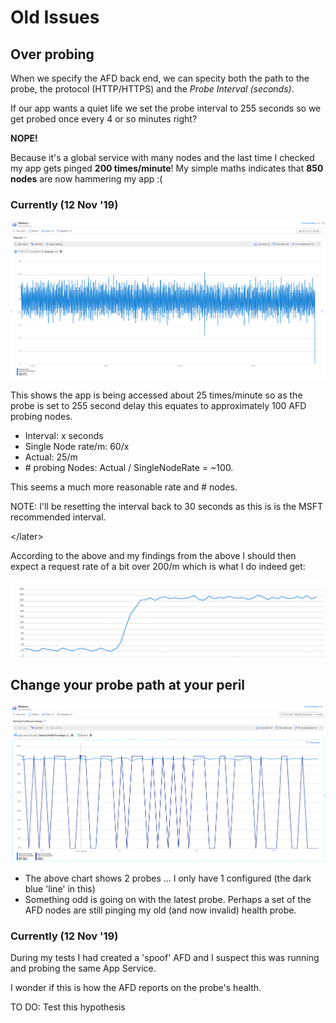 # Old Issues

## Over probing

When we specify the AFD back end, we can specity both the path to the probe, the protocol (HTTP/HTTPS) and the *Probe Interval (seconds)*.

If our app wants a quiet life we set the probe interval to 255 seconds so we get probed once every 4 or so minutes right?

**NOPE!**

Because it's a global service with many nodes and the last time I checked my app gets pinged **200 times/minute**!  My simple maths indicates that **850 nodes** are now hammering my app :(

### Currently (12 Nov '19)

![Bouncing Health Probe](Happy%20Probing.PNG?raw=true "Happy Health Probe")

This shows the app is being accessed about 25 times/minute so as the probe is set to 255 second delay this equates to approximately 100 AFD probing nodes.

* Interval: x seconds
* Single Node rate/m: 60/x
* Actual: 25/m
* \# probing Nodes: Actual / SingleNodeRate = ~100.

This seems a much more reasonable rate and # nodes.

NOTE: I'll be resetting the interval back to 30 seconds as this is is the MSFT recommended interval.

\</later\>

According to the above and my findings from the above I should then expect a request rate of a bit over 200/m which is what I do indeed get:

![30 Second interval Health Probe](30%20Second%20interval%20probe.PNG?raw=true "Bouncing Health Probe")

## Change your probe path at your peril

![Bouncing Health Probe](Bouncing%20Probe%20Health.PNG?raw=true "Bouncing Health Probe")

* The above chart shows 2 probes ... I only have 1 configured (the dark blue 'line' in this)
* Something odd is going on with the latest probe.  Perhaps a set of the AFD nodes are still pinging my old (and now invalid) health probe.

### Currently (12 Nov '19)

During my tests I had created a 'spoof' AFD and I suspect this was running and probing the same App Service.

I wonder if this is how the AFD reports on the probe's health.

TO DO: Test this hypothesis
